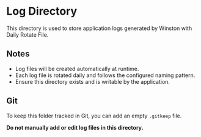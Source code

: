 # Log Directory

This directory is used to store application logs generated by Winston with Daily Rotate File.

## Notes

- Log files will be created automatically at runtime.
- Each log file is rotated daily and follows the configured naming pattern.
- Ensure this directory exists and is writable by the application.

## Git

To keep this folder tracked in Git, you can add an empty `.gitkeep` file.

**Do not manually add or edit log files in this directory.**
